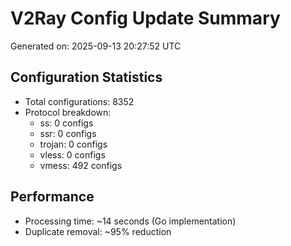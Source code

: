 # V2Ray Config Update Summary
Generated on: 2025-09-13 20:27:52 UTC

## Configuration Statistics
- Total configurations: 8352
- Protocol breakdown:
  - ss: 0 configs
  - ssr: 0 configs
  - trojan: 0 configs
  - vless: 0 configs
  - vmess: 492 configs

## Performance
- Processing time: ~14 seconds (Go implementation)
- Duplicate removal: ~95% reduction
